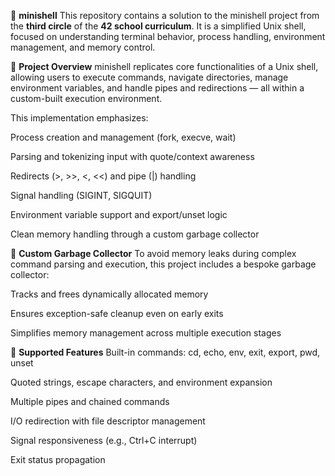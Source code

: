 🐚 **minishell**
This repository contains a solution to the minishell project from the **third circle** of the **42 school curriculum**.
It is a simplified Unix shell, focused on understanding terminal behavior, process handling, environment management, and memory control.


🚀 **Project Overview**
minishell replicates core functionalities of a Unix shell, allowing users to execute commands, navigate directories, manage environment variables, and handle pipes and redirections — all within a custom-built execution environment.

This implementation emphasizes:

Process creation and management (fork, execve, wait)

Parsing and tokenizing input with quote/context awareness

Redirects (>, >>, <, <<) and pipe (|) handling

Signal handling (SIGINT, SIGQUIT)

Environment variable support and export/unset logic

Clean memory handling through a custom garbage collector


🧠 **Custom Garbage Collector**
To avoid memory leaks during complex command parsing and execution, this project includes a bespoke garbage collector:

Tracks and frees dynamically allocated memory

Ensures exception-safe cleanup even on early exits

Simplifies memory management across multiple execution stages


🔧 **Supported Features**
Built-in commands: cd, echo, env, exit, export, pwd, unset

Quoted strings, escape characters, and environment expansion

Multiple pipes and chained commands

I/O redirection with file descriptor management

Signal responsiveness (e.g., Ctrl+C interrupt)

Exit status propagation
